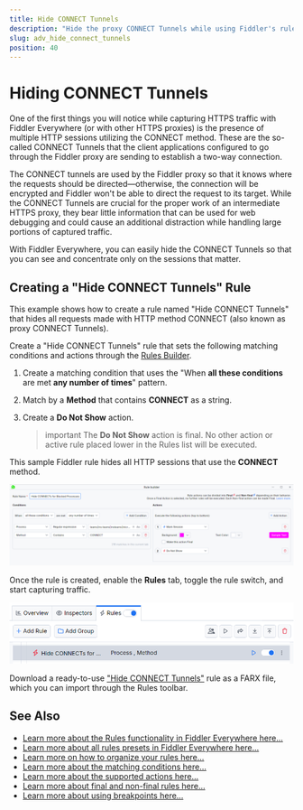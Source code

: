 ```yaml
---
title: Hide CONNECT Tunnels
description: "Hide the proxy CONNECT Tunnels while using Fiddler's rules."
slug: adv_hide_connect_tunnels
position: 40
---
```


# Hiding CONNECT Tunnels

One of the first things you will notice while capturing HTTPS traffic with Fiddler Everywhere (or with other HTTPS proxies) is the presence of multiple HTTP sessions utilizing the CONNECT method. These are the so-called CONNECT Tunnels that the client applications configured to go through the Fiddler proxy are sending to establish a two-way connection.

The CONNECT tunnels are used by the Fiddler proxy so that it knows where the requests should be directed&mdash;otherwise, the connection will be encrypted and Fiddler won't be able to direct the request to its target. While the CONNECT Tunnels are crucial for the proper work of an intermediate HTTPS proxy, they bear little information that can be used for web debugging and could cause an additional distraction while handling large portions of captured traffic.

With Fiddler Everywhere, you can easily hide the CONNECT Tunnels so that you can see and concentrate only on the sessions that matter.

## Creating a "Hide CONNECT Tunnels" Rule

This example shows how to create a rule named "Hide CONNECT Tunnels" that hides all requests made with HTTP method CONNECT (also known as proxy CONNECT Tunnels).

Create a "Hide CONNECT Tunnels" rule that sets the following matching conditions and actions through the [Rules Builder](slug://modify-traffic-get-started).

1. Create a matching condition that uses the "When **all these conditions** are met **any number of times**" pattern. 

1. Match by a **Method** that contains **CONNECT** as a string.

1. Create a **Do Not Show** action.

    >important The **Do Not Show** action is final. No other action or active rule placed lower in the Rules list will be executed.

This sample Fiddler rule hides all HTTP sessions that use the **CONNECT** method.

![Creating "Hide CONNECT Tunnels" rule](../../images/advanced/adv-hide-connect-tunnels.png)

Once the rule is created, enable the **Rules** tab, toggle the rule switch, and start capturing traffic.

![Activating the "Hide CONNECT Tunnels" rule](../../images/advanced/adv-hide-connect-tunnels-active.png)

Download a ready-to-use <a href="https://github.com/telerik/fiddler-everywhere/tree/master/rules/hide-connect-tunnels" target="_blank">"Hide CONNECT Tunnels"</a> rule as a FARX file, which you can import through the Rules toolbar.

## See Also

* [Learn more about the Rules functionality in Fiddler Everywhere here...](slug://modify-traffic-get-started)
* [Learn more about all rules presets in Fiddler Everywhere here...](slug://adv_techniques_fiddler)
* [Learn more on how to organize your rules here...](slug://rulesbuilder-get-started)
* [Learn more about the matching conditions here...](slug://fiddler-rules-actions#conditions)
* [Learn more about the supported actions here...](slug://fiddler-rules-actions#actions)
* [Learn more about final and non-final rules here...](slug://fiddler-rules-actions#final-and-non-final-actions)
* [Learn more about using breakpoints here...](slug://rulesbuilder-breakpoints)
